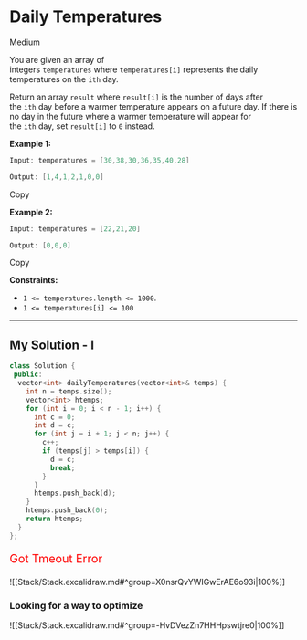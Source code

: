 # Daily Temperatures

Medium

You are given an array of integers `temperatures` where `temperatures[i]` represents the daily temperatures on the `ith` day.

Return an array `result` where `result[i]` is the number of days after the `ith` day before a warmer temperature appears on a future day. If there is no day in the future where a warmer temperature will appear for the `ith` day, set `result[i]` to `0` instead.

**Example 1:**

```java
Input: temperatures = [30,38,30,36,35,40,28]

Output: [1,4,1,2,1,0,0]
```

Copy

**Example 2:**

```java
Input: temperatures = [22,21,20]

Output: [0,0,0]
```

Copy

**Constraints:**

- `1 <= temperatures.length <= 1000`.
- `1 <= temperatures[i] <= 100`

---

## My Solution - I
```cpp
class Solution {
 public:
  vector<int> dailyTemperatures(vector<int>& temps) {
    int n = temps.size();
    vector<int> htemps;
    for (int i = 0; i < n - 1; i++) {
      int c = 0;
      int d = c;
      for (int j = i + 1; j < n; j++) {
        c++;
        if (temps[j] > temps[i]) {
          d = c;
          break;
        }
      }
      htemps.push_back(d);
    }
    htemps.push_back(0);
    return htemps;
  }
};

```

<p style='color:red; font-size: 20px'>Got Tmeout Error </p>
![[Stack/Stack.excalidraw.md#^group=X0nsrQvYWIGwErAE6o93i|100%]]

### Looking for a way to optimize

![[Stack/Stack.excalidraw.md#^group=-HvDVezZn7HHHpswtjre0|100%]]



